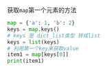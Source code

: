 获取`map`第一个元素的方法
```python
map = {'a': 1, 'b': 2}
keys = map.keys()
# keys 是 dict_list类型 转成list
keys = list(keys)
# 利用第一个key来获取value
item1 = map[keys[0]]
print(item1)
```